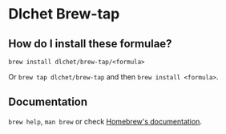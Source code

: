 # Dlchet Brew-tap

## How do I install these formulae?

`brew install dlchet/brew-tap/<formula>`

Or `brew tap dlchet/brew-tap` and then `brew install <formula>`.

## Documentation

`brew help`, `man brew` or check [Homebrew's documentation](https://docs.brew.sh).
